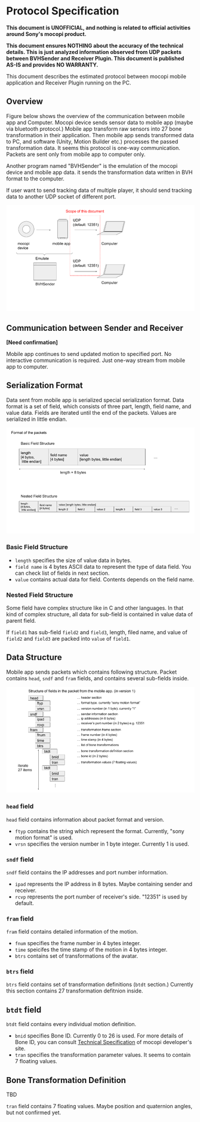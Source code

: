 # Protocol Specification
**This document is UNOFFICIAL, and nothing is related to official activities around Sony's mocopi product.**

**This document ensures NOTHING about the accuracy of the technical details. This is just analyzed information observed from UDP packets between BVHSender and Receiver Plugin. This document is published AS-IS and provides NO WARRANTY.**

This document describes the estimated protocol between mocopi mobile application and Receiver Plugin running on the PC.


## Overview
Figure below shows the overview of the communication between mobile app and Computer.
Mocopi device sends sensor data to mobile app (maybe via bluetooth protocol.)
Mobile app transform raw sensors into 27 bone transformation in their application.
Then mobile app sends transformed data to PC, and software (Unity, Motion Builder etc.) processes the passed transformation data.
It seems this protocol is one-way communication. Packets are sent only from mobile app to computer only.

Another program named "BVHSender" is the emulation of the mocopi device and mobile app data.
it sends the transformation data written in BVH format to the computer.

If user want to send tracking data of multiple player, it should send tracking data to another UDP socket of different port.

![overview](overview.png)


## Communication between Sender and Receiver
**[Need confirmation]**

Mobile app continues to send updated motion to specified port. No interactive communication is required. Just one-way stream from mobile app to computer.

## Serialization Format
Data sent from mobile app is serialized special serialization format.
Data format is a set of field, which consists of three part, length, field name, and value data.
Fields are iterated until the end of the packets.
Values are serialized in little endian.

![serialization](serialization-format.png)
### Basic Field Structure
- `length` specifies the size of value data in bytes.
- `field name` is 4 bytes ASCII data to represent the type of data field.
  You can check list of fields in next section.
- `value` contains actual data for field. Contents depends on the field name.

### Nested Field Structure
Some field have complex structure like in C and other languages. In that kind of complex structure, all data for sub-field is contained in value data of parent field.

If `field1` has sub-field `field2` and `field3`, length, filed name, and value of `field2` and `field3` are packed into `value` of `field1`.

## Data Structure
Mobile app sends packets which contains following structure.
Packet contains `head`, `sndf` and `fram` fields, and contains several sub-fields inside.

![fields](field-structure.png)
### `head` field
`head` field contains information about packet format and version.
- `ftyp` contains the string which represent the format. Currently, "sony motion format" is used.
- `vrsn` specifies the version number in 1 byte integer. Currently 1 is used.

### `sndf` field
`sndf` field contains the IP addresses and port number information.
- `ipad` represents the IP address in 8 bytes. Maybe containing sender and receiver.
- `rcvp` represents the port number of receiver's side. "12351" is used by default.

### `fram` field
`fram` field contains detailed information of the motion.
- `fnum` specifies the frame number in 4 bytes integer.
- `time` speicifes the time stamp of the motion in 4 bytes integer.
- `btrs` contains set of transformations of the avatar.

### `btrs` field
`btrs` field contains set of transformation definitions (`btdt` section.) Currently this section contains 27 transformation defitnion inside.

## `btdt` field
`btdt` field contains every individual motion definition.
- `bnid` specifies Bone ID. Currently 0 to 26 is used.
  For more details of Bone ID, you can consult [Technical Specification](https://www.sony.net/Products/mocopi-dev/jp/documents/Home/TechSpec.html) of mocopi developer's site.
- `tran` specifies the transformation parameter values. It seems to contain 7 floating values. 

## Bone Transformation Definition
TBD

`tran` field contains 7 floating values.
Maybe position and quaternion angles, but not confirmed yet.